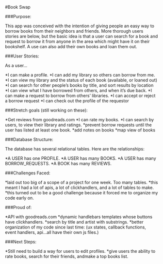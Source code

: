 #Book Swap


###Purpose:

This app was conceived with the intention of giving people an easy way to borrow books from their neighbors and friends. More thorough users stories are below, but the basic idea is that a user can search for a book and request to borrow it from anyone in the area which might have it on their bookshelf. A use can also add their own books and loan them out.

###User Stories:

As a user...

  *I can make a profile.
  *I can add my library so others can borrow from me.
  *I can view my library and the status of each book (available, or loaned out)
  *I can search for other people’s books by title, and sort results by location
  *I can view what I have borrowed from others, and when it’s due back.
  *I can make a request to borrow from others’ libraries.
  *I can accept or reject a borrow request
  *I can check out the profile of the requestor

###Stretch goals (still working on these):

  *Get reviews from goodreads.com
  *I can rate my books.
  *I can search by users, to view their library and ratings.
  *prevent borrow requests until the user has listed at least one book.
  *add notes on books
  *map view of books


###Database Structure:

The database has several relational tables. Here are the relationships:

  *A USER has one PROFILE.
  *A USER has many BOOKS.
  *A USER has many BORROW_REQUESTS.
  *A BOOK has many REVIEWS.

###Challenges Faced:

  *laid out too big of a scope of a project for one week. Too many tables.
  *this meant I had a lot of apis, a lot of clickhandlers, and a lot of tables to make.
  *this turned out to be a good challenge because it forced me to organize my code early on.

###Proud of:

  *API with goodreads.com
  *dynamic handlebars templates whose buttons have clickhandlers.
  *search by title and artist with substrings.
  *better organization of my code since last time: (ux states, callback functions, event handlers, api...all have their own js files.)

###Next Steps:

  *Still need to build a way for users to edit profiles.
  *give users the ability to rate books, search for their friends, andmake a top books list.
